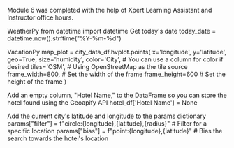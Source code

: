 Module 6 was completed with the help of Xpert Learning Assistant and Instructor office hours.

WeatherPy
from datetime import datetime
Get today's date
today_date = datetime.now().strftime("%Y-%m-%d")

VacationPy
map_plot = city_data_df.hvplot.points(
    x='longitude', 
    y='latitude', 
    geo=True, 
    size='humidity', 
    color='City',  # You can use a column for color if desired
    tiles='OSM',   # Using OpenStreetMap as the tile source
    frame_width=800,  # Set the width of the frame
    frame_height=600  # Set the height of the frame
)

Add an empty column, "Hotel Name," to the DataFrame so you can store the hotel found using the Geoapify API
hotel_df['Hotel Name'] = None

Add the current city's latitude and longitude to the params dictionary
    params["filter"] = f"circle:{longitude},{latitude},{radius}"  # Filter for a specific location
    params["bias"] = f"point:{longitude},{latitude}"  # Bias the search towards the hotel's location
